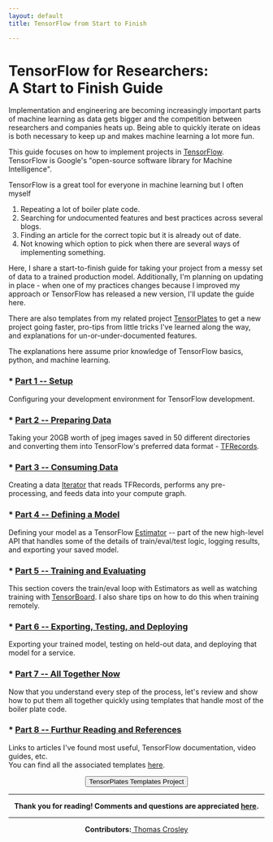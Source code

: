 ```yaml
---
layout: default
title: TensorFlow from Start to Finish

---
```


# TensorFlow for Researchers:<br>A Start to Finish Guide

Implementation and engineering are becoming increasingly important parts of machine learning as data gets bigger and the competition between researchers and companies heats up.  Being able to quickly iterate on ideas is both necessary to keep up and makes machine learning a lot more fun.

This guide focuses on how to implement projects in [TensorFlow](tensorflow.org).  TensorFlow is Google's "open-source software library for Machine Intelligence".

TensorFlow is a great tool for everyone in machine learning but I often myself 
1. Repeating a lot of boiler plate code.
2. Searching for undocumented features and best practices across several blogs.
3. Finding an article for the correct topic but it is already out of date.
4. Not knowing which option to pick when there are several ways of implementing something.

Here, I share a start-to-finish guide for taking your project from a messy set of data to a trained production model.  Additionally, I'm planning on updating in place - when one of my practices changes because I improved my approach or TensorFlow has released a new version, I'll update the guide here.

There are also templates from my related project [TensorPlates](https://github.com/crosleythomas/tensorplates) to get a new project going faster, pro-tips from little tricks I've learned along the way, and explanations for un-or-under-documented features.

The explanations here assume prior knowledge of TensorFlow basics, python, and machine learning.

### * [Part 1 -- Setup](setup)
Configuring your development environment for TensorFlow development.

### * [Part 2 -- Preparing Data](dataprep)
Taking your 20GB worth of jpeg images saved in 50 different directories and converting them into TensorFlow's preferred data format - [TFRecords](https://www.tensorflow.org/versions/master/api_docs/python/tf/data/TFRecordDataset).

### * [Part 3 -- Consuming Data](dataload)
Creating a data [Iterator](https://www.tensorflow.org/api_docs/python/tf/data/Iterator) that reads TFRecords, performs any pre-processing, and feeds data into your compute graph.

### * [Part 4 -- Defining a Model](model)
Defining your model as a TensorFlow [Estimator](https://www.tensorflow.org/api_docs/python/tf/estimator/Estimator) -- part of the new high-level API that handles some of the details of train/eval/test logic, logging results, and exporting your saved model.

### * [Part 5 -- Training and Evaluating](traineval)
This section covers the train/eval loop with Estimators as well as watching training with [TensorBoard](https://www.tensorflow.org/get_started/summaries_and_tensorboard).  I also share tips on how to do this when training remotely.

### * [Part 6 -- Exporting, Testing, and Deploying](export)
Exporting your trained model, testing on held-out data, and deploying that model for a service.

### * [Part 7 -- All Together Now](summary)
Now that you understand every step of the process, let's review and show how to put them all together quickly using templates that handle most of the boiler plate code.

### * [Part 8 -- Furthur Reading and References](references)
Links to articles I've found most useful, TensorFlow documentation, video guides, etc.
<br>
You can find all the associated templates <a href="https://github.com/crosleythomas/tensorplates" target="_blank">here</a>.
<div style="text-align: center">
	<button onclick="location.href='https://github.com/crosleythomas/tensorplates'" class='continue-links' target="_blank">TensorPlates Templates Project</button>
</div>

<hr>
<div style='text-align: center'><b>Thank you for reading!  Comments and questions are appreciated <a href="https://github.com/crosleythomas/blog/issues">here</a>.</b></div>
<hr>
<div style='text-align: center'><b>Contributors:</b><a href="http://github.com/crosleythomas"> Thomas Crosley</a></div>


